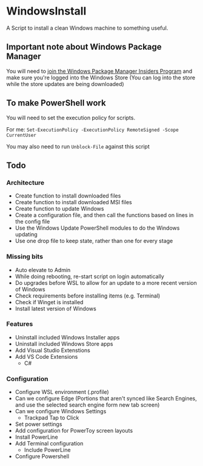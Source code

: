 # WindowsInstall
A Script to install a clean Windows machine to something useful. 

## Important note about Windows Package Manager
You will need to [join the Windows Package Manager Insiders Program](http://aka.ms/winget-InsiderProgram) 
and make sure you're logged into the Windows Store (You can log into the store while the store 
updates are being downloaded)

## To make PowerShell work
You will need to set the execution policy for scripts. 

For me: 
`Set-ExecutionPolicy -ExecutionPolicy RemoteSigned -Scope CurrentUser`

You may also need to run `Unblock-File` against this script

## Todo
### Architecture
* Create function to install downloaded files
* Create function to install downloaded MSI files
* Create function to update Windows
* Create a configuration file, and then call the functions based on lines in the config file
* Use the Windows Update PowerShell modules to do the Windows updating
* Use one drop file to keep state, rather than one for every stage

### Missing bits
* Auto elevate to Admin
* While doing rebooting, re-start script on login automatically
* Do upgrades before WSL to allow for an update to a more recent version of Windows
* Check requirements before installing items (e.g. Terminal)
* Check if Winget is installed
* Install latest version of Windows

### Features
* Uninstall included Windows Installer apps
* Uninstall included Windows Store apps
* Add Visual Studio Extenstions
* Add VS Code Extensions
	* C#

### Configuration
* Configure WSL environment (.profile)
* Can we configure Edge (Portions that aren't synced like Search Engines, and use the selected search engine form new tab screen)
* Can we configure Windows Settings
	* Trackpad Tap to Click
* Set power settings
* Add configuration for PowerToy screen layouts
* Install PowerLine
* Add Terminal configuration
	* Include PowerLine
* Configure Powershell
